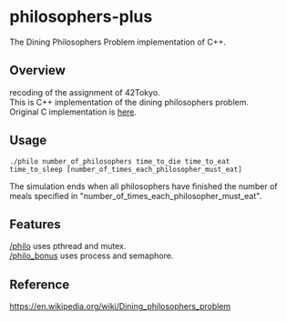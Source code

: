 # philosophers-plus
The Dining Philosophers Problem implementation of C++.

## Overview

recoding of the assignment of 42Tokyo.\
This is C++ implementation of the dining philosophers problem.\
Original C implementation is [here](https://github.com/nakamo326/philosophers).

## Usage

```
./philo number_of_philosophers time_to_die time_to_eat
time_to_sleep [number_of_times_each_philosopher_must_eat]
```

The simulation ends when all philosophers have finished the number of meals specified in "number_of_times_each_philosopher_must_eat".

## Features

[/philo](./philo) uses pthread and mutex.\
[/philo_bonus](./philo_bonus) uses process and semaphore.

## Reference

https://en.wikipedia.org/wiki/Dining_philosophers_problem
